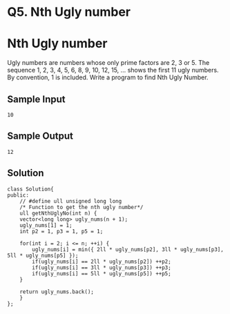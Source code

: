 # Q5. Nth Ugly number
# Nth Ugly number
 Ugly numbers are numbers whose only prime factors are 2, 3 or 5. The sequence 1, 2, 3, 4, 5, 6, 8, 9, 10, 12, 15, … shows the first 11 ugly numbers. By convention, 1 is included. Write a program to find Nth Ugly Number.
## Sample Input
    10
## Sample Output
    12  

## Solution
    class Solution{
    public:	
	    // #define ull unsigned long long
	    /* Function to get the nth ugly number*/
	    ull getNthUglyNo(int n) {
	    vector<long long> ugly_nums(n + 1);
	    ugly_nums[1] = 1;
	    int p2 = 1, p3 = 1, p5 = 1;

	    for(int i = 2; i <= n; ++i) {
	        ugly_nums[i] = min({ 2ll * ugly_nums[p2], 3ll * ugly_nums[p3], 5ll * ugly_nums[p5] });
	        if(ugly_nums[i] == 2ll * ugly_nums[p2]) ++p2;
	        if(ugly_nums[i] == 3ll * ugly_nums[p3]) ++p3;
	        if(ugly_nums[i] == 5ll * ugly_nums[p5]) ++p5;
	    }

	    return ugly_nums.back();
	    }
    };



 

 

